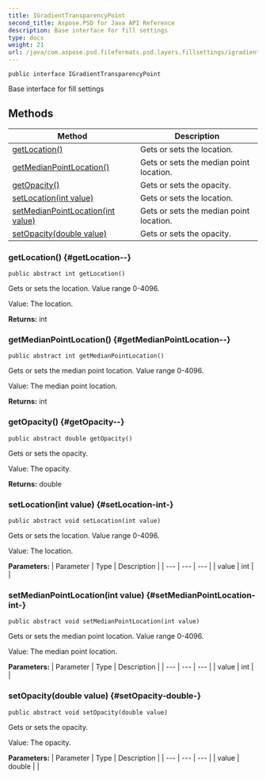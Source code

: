 ```yaml
---
title: IGradientTransparencyPoint
second_title: Aspose.PSD for Java API Reference
description: Base interface for fill settings
type: docs
weight: 21
url: /java/com.aspose.psd.fileformats.psd.layers.fillsettings/igradienttransparencypoint/
---
```

```
public interface IGradientTransparencyPoint
```

Base interface for fill settings
## Methods

| Method | Description |
| --- | --- |
| [getLocation()](#getLocation--) | Gets or sets the location. |
| [getMedianPointLocation()](#getMedianPointLocation--) | Gets or sets the median point location. |
| [getOpacity()](#getOpacity--) | Gets or sets the opacity. |
| [setLocation(int value)](#setLocation-int-) | Gets or sets the location. |
| [setMedianPointLocation(int value)](#setMedianPointLocation-int-) | Gets or sets the median point location. |
| [setOpacity(double value)](#setOpacity-double-) | Gets or sets the opacity. |
### getLocation() {#getLocation--}
```
public abstract int getLocation()
```


Gets or sets the location. Value range 0-4096.

Value: The location.

**Returns:**
int
### getMedianPointLocation() {#getMedianPointLocation--}
```
public abstract int getMedianPointLocation()
```


Gets or sets the median point location. Value range 0-4096.

Value: The median point location.

**Returns:**
int
### getOpacity() {#getOpacity--}
```
public abstract double getOpacity()
```


Gets or sets the opacity.

Value: The opacity.

**Returns:**
double
### setLocation(int value) {#setLocation-int-}
```
public abstract void setLocation(int value)
```


Gets or sets the location. Value range 0-4096.

Value: The location.

**Parameters:**
| Parameter | Type | Description |
| --- | --- | --- |
| value | int |  |

### setMedianPointLocation(int value) {#setMedianPointLocation-int-}
```
public abstract void setMedianPointLocation(int value)
```


Gets or sets the median point location. Value range 0-4096.

Value: The median point location.

**Parameters:**
| Parameter | Type | Description |
| --- | --- | --- |
| value | int |  |

### setOpacity(double value) {#setOpacity-double-}
```
public abstract void setOpacity(double value)
```


Gets or sets the opacity.

Value: The opacity.

**Parameters:**
| Parameter | Type | Description |
| --- | --- | --- |
| value | double |  |

